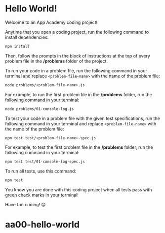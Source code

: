 # Hello World!

Welcome to an App Academy coding project!

Anytime that you open a coding project, run the following command to install
dependencies:

```sh
npm install
```

Then, follow the prompts in the block of instructions at the top of every
problem file in the __/problems__ folder of the project.

To run your code in a problem file, run the following command in your terminal
and replace `<problem-file-name>` with the name of the problem file:

```sh
node problems/<problem-file-name>.js
```

For example, to run the first problem file in the __/problems__ folder, run the
following command in your terminal:

```sh
node problems/01-console-log.js
```

To test your code in a problem file with the given test specifications, run the
following command in your terminal and replace `<problem-file-name>` with the
name of the problem file:

```sh
npm test test/<problem-file-name>-spec.js
```

For example, to test the first problem file in the __/problems__ folder, run the
following command in your terminal:

```sh
npm test test/01-console-log-spec.js
```

To run all tests, use this command:

```sh
npm test
```

You know you are done with this coding project when all tests pass with green
check marks in your terminal!

Have fun coding! 😊
# aa00-hello-world
